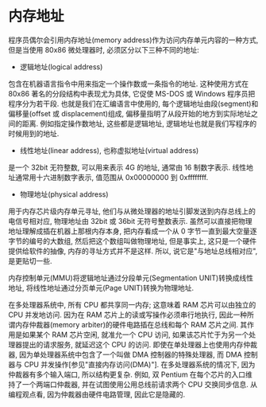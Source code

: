 # 内存地址

程序员偶尔会引用内存地址(memory address)作为访问内存单元内容的一种方式, 但是当使用 80x86 微处理器时, 必须区分以下三种不同的地址:

- 逻辑地址(logical address)

包含在机器语言指令中用来指定一个操作数或一条指令的地址. 这种使用方式在 80x86 著名的分段结构中表现尤为具体, 它促使 MS-DOS 或 Windows 程序员把程序分为若干段. 也就是我们在汇编语言中使用的, 每个逻辑地址由段(segment)和偏移量(offset 或 displacement)组成, 偏移量指明了从段开始的地方到实际地址之间的距离. 例如指定操作数地址, 这些都是逻辑地址, 逻辑地址也就是我们写程序的时候用到的地址.

- 线性地址(linear address), 也称虚拟地址(virtual address)

 是一个 32bit 无符整数, 可以用来表示 4G 的地址, 通常由 16 制数字表示. 线性地址通常用十六进制数字表示, 值范围从 0x00000000 到 0xffffffff.

 - 物理地址(physical address)

用于内存芯片级内存单元寻址, 他们与从微处理器的地址引脚发送到内存总线上的电信号相对应, 物理地址由 32bit 或 36bit 无符号整数表示. 虽然可以直接把物理地址理解成插在机器上那根内存本身, 把内存看成一个从 0 字节一直到最大空量逐字节的编号的大数组, 然后把这个数组叫做物理地址, 但是事实上, 这只是一个硬件提供给软件的抽像, 内存的寻址方式并不是这样. 所以, 说它是"与地址总线相对应", 是更贴切一些.

内存控制单元(MMU)将逻辑地址通过分段单元(Segmentation UNIT)转换成线性地址, 将线性地址通过分页单元(Page UNIT)转换为物理地址.

在多处理器系统中, 所有 CPU 都共享同一内存; 这意味着 RAM 芯片可以由独立的 CPU 并发地访问. 因为在 RAM 芯片上的读或写操作必须串行地执行, 因此一种所谓内存仲裁器(memory arbiter)的硬件电路插在总线和每个 RAM 芯片之间. 其作用是如果某个 RAM 芯片空闲, 就准允一个 CPU 访问, 如果该芯片忙于为另一个处理器提出的请求服务, 就延迟这个 CPU 的访问. 即使在单处理器上也使用内存仲裁器, 因为单处理器系统中包含了一个叫做 DMA 控制器的特殊处理器, 而 DMA 控制器与 CPU 并发操作[参见"直接内存访问(DMA)"]. 在多处理器系统的情况下, 因为仲裁器有多个输入端口, 所以结构更复杂. 例如, 双 Pentium 在每个芯片的入口维持了一个两端口仲裁器, 并在试图使用公用总线前请求两个 CPU 交换同步信息. 从编程观点看, 因为仲裁器由硬件电路管理, 因此它是隐藏的.












































